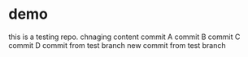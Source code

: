# demo
this is a testing repo.
chnaging content
commit A
commit B
commit C
commit D
commit from test branch
new commit from test branch

